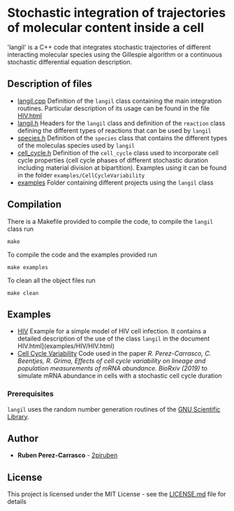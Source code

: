 # Stochastic integration of trajectories of molecular content inside a cell

'langil' is a C++ code that integrates stochastic trajectories of different interacting molecular species using the Gillespie algorithm or a continuous stochastic differential equation description.

## Description of files

* [langil.cpp](integration_bs.py) Definition of the `langil` class containing the main integration routines. Particular description of its usage can be found in the file [HIV.html](examples/HIV/HIV.html)
* [langil.h](langil.f) Headers for the `langil` class and definition of the `reaction` class defining the different types of reactions that can be used by `langil`
* [species.h](species.h) Definition of the `species` class that contains the different types of the moleculas species used by `langil`
* [cell_cycle.h](cell_cycle.h) Definition of the `cell_cycle` class used to incorporate cell cycle properties (cell cycle phases of different stochastic duration including material division at bipartition). Examples using it can be found in the folder `examples/CellCycleVariability`
* [examples](examples) Folder containing different projects using the `langil` class

## Compilation
There is a Makefile provided to compile the code, to compile the `langil` class run
```
make
```
To compile the code and the examples provided run
```
make examples
```
To clean all the object files run
```
make clean
```

## Examples

* [HIV](examples\HIV) Example for a simple model of HIV cell infection. It contains a detailed description of the use of the class `langil` in the document HIV.html](examples/HIV/HIV.html)
* [Cell Cycle Variability](examples\CellCycleVariability) Code used in the paper *R. Perez-Carrasco, C. Beentjes, R. Grima, Effects of cell cycle variability on lineage and population measurements of mRNA abundance. BioRxiv (2019)* to simulate mRNA abundance in cells with a stochastic cell cycle duration


### Prerequisites

`langil` uses the random number generation routines of the [GNU Scientific Library](https://www.gnu.org/software/gsl/).  

## Author

* **Ruben Perez-Carrasco** - [2piruben](https://github.com/2piruben)

## License

This project is licensed under the MIT License - see the [LICENSE.md](LICENSE.md) file for details

    